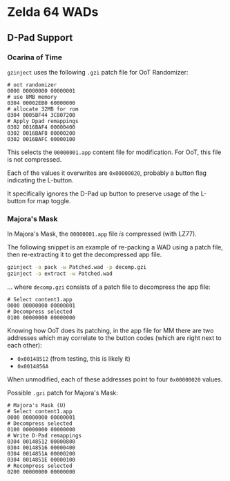 Zelda 64 WADs
=============

D-Pad Support
-------------

### Ocarina of Time

`gzinject` uses the following `.gzi` patch file for OoT Randomizer:

```
# oot randomizer
0000 00000000 00000001
# use 8MB memory
0304 00002EB0 60000000
# allocate 32MB for rom
0304 0005BF44 3C807200
# Apply Dpad remappings
0302 0016BAF4 00000400
0302 0016BAF8 00000200
0302 0016BAFC 00000100
```

This selects the `00000001.app` content file for modification. For OoT, this file is not compressed.

Each of the values it overwrites are `0x00000020`, probably a button flag indicating the L-button.

It specifically ignores the D-Pad up button to preserve usage of the L-button for map toggle.

### Majora's Mask

In Majora's Mask, the `00000001.app` file *is* compressed (with LZ77).

The following snippet is an example of re-packing a WAD using a patch file, then re-extracting it
to get the decompressed app file.

```sh
gzinject -a pack -w Patched.wad -p decomp.gzi
gzinject -a extract -w Patched.wad
```

... where `decomp.gzi` consists of a patch file to decompress the app file:

```
# Select content1.app
0000 00000000 00000001
# Decompress selected
0100 00000000 00000000
```

Knowing how OoT does its patching, in the app file for MM there are two addresses which may
correlate to the button codes (which are right next to each other):

- `0x00148512` (from testing, this is likely it)
- `0x0014856A`

When unmodified, each of these addresses point to four `0x00000020` values.

Possible `.gzi` patch for Majora's Mask:

```
# Majora's Mask (U)
# Select content1.app
0000 00000000 00000001
# Decompress selected
0100 00000000 00000000
# Write D-Pad remappings
0304 00148512 00000800
0304 00148516 00000400
0304 0014851A 00000200
0304 0014851E 00000100
# Recompress selected
0200 00000000 00000000
```
